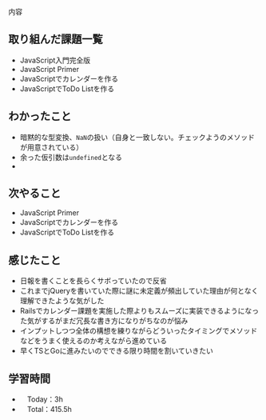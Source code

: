 内容
## 取り組んだ課題一覧
- JavaScript入門完全版
- JavaScript Primer
- JavaScriptでカレンダーを作る
- JavaScriptでToDo Listを作る

## わかったこと 
- 暗黙的な型変換、`NaN`の扱い（自身と一致しない。チェックようのメソッドが用意されている）
- 余った仮引数は`undefined`となる
- 
 
## 次やること
- JavaScript Primer
- JavaScriptでカレンダーを作る
- JavaScriptでToDo Listを作る

## 感じたこと
- 日報を書くことを長らくサボっていたので反省
- これまでjQueryを書いていた際に謎に未定義が頻出していた理由が何となく理解できたような気がした
- Railsでカレンダー課題を実施した際よりもスムーズに実装できるようになった気がするがまだ冗長な書き方になりがちなのが悩み
- インプットしつつ全体の構想を練りながらどういったタイミングでメソッドなどをうまく使えるのか考えながら進めている
- 早くTSとGoに進みたいのでできる限り時間を割いていきたい

## 学習時間
- 　Today：3h
- 　Total：415.5h